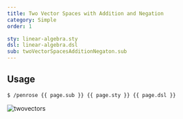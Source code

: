 ```yaml
---
title: Two Vector Spaces with Addition and Negation
category: Simple
order: 1

sty: linear-algebra.sty
dsl: linear-algebra.dsl
sub: twoVectorSpacesAdditionNegaton.sub
---
```


## Usage

```bash
$ /penrose {{ page.sub }} {{ page.sty }} {{ page.dsl }}
```

<img alt="twovectors" src="../img/two-vector-spaces-addition-negation.md">

